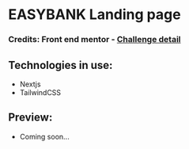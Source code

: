 # EASYBANK Landing page
### Credits: Front end mentor - [Challenge detail](https://www.frontendmentor.io/challenges/easybank-landing-page-WaUhkoDN/hub/easybank-landing-page-3EqYS5LRO)

## Technologies in use:
- Nextjs
- TailwindCSS

## Preview:
- Coming soon...
